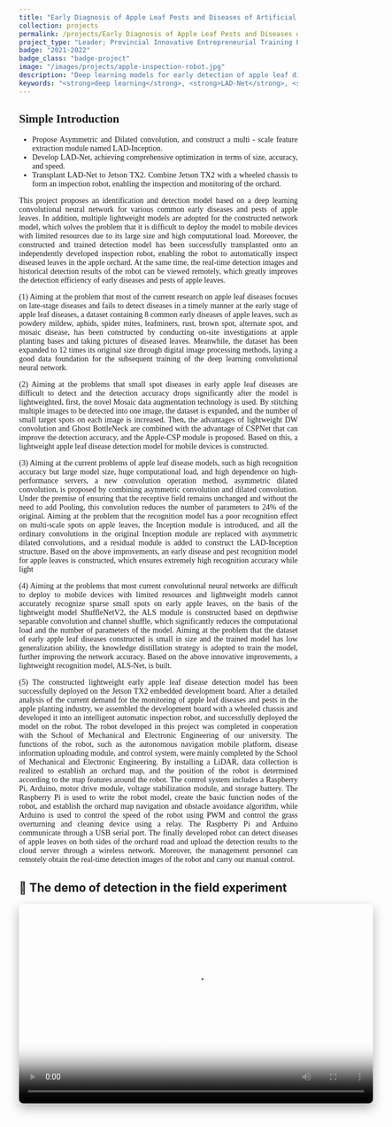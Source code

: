 ```yaml
---
title: "Early Diagnosis of Apple Leaf Pests and Diseases of Artificial Intelligence and Inspection Robots"
collection: projects
permalink: /projects/Early Diagnosis of Apple Leaf Pests and Diseases of Artificial Intelligence and Inspection Robots
project_type: "Leader; Provincial Innovative Entrepreneurial Training Plan Program (2021 May to 2022 May)"
badge: "2021-2022"
badge_class: "badge-project"
image: "/images/projects/apple-inspection-robot.jpg"
description: "Deep learning models for early detection of apple leaf diseases with successful deployment on Jetson TX2 inspection robot."
keywords: "<strong>deep learning</strong>, <strong>LAD-Net</strong>, <strong>Jetson TX2</strong>, <strong>inspection robot</strong>"
---
```


<div style="text-align: justify; font-family: 'Times New Roman', Times, serif;">
<h2>Simple Introduction</h2>
<ul>
<li>Propose Asymmetric and Dilated convolution, and construct a multi - scale feature extraction module named LAD-Inception.</li>
<li>Develop LAD-Net, achieving comprehensive optimization in terms of size, accuracy, and speed.</li>
<li>Transplant LAD-Net to Jetson TX2. Combine Jetson TX2 with a wheeled chassis to form an inspection robot, enabling the inspection and monitoring of the orchard.</li>
</ul>

<p>This project proposes an identification and detection model based on a deep learning convolutional neural network for various common early diseases and pests of apple leaves. In addition, multiple lightweight models are adopted for the constructed network model, which solves the problem that it is difficult to deploy the model to mobile devices with limited resources due to its large size and high computational load. Moreover, the constructed and trained detection model has been successfully transplanted onto an independently developed inspection robot, enabling the robot to automatically inspect diseased leaves in the apple orchard. At the same time, the real-time detection images and historical detection results of the robot can be viewed remotely, which greatly improves the detection efficiency of early diseases and pests of apple leaves.</p>

<p>(1) Aiming at the problem that most of the current research on apple leaf diseases focuses on late-stage diseases and fails to detect diseases in a timely manner at the early stage of apple leaf diseases, a dataset containing 8 common early diseases of apple leaves, such as powdery mildew, aphids, spider mites, leafminers, rust, brown spot, alternate spot, and mosaic disease, has been constructed by conducting on-site investigations at apple planting bases and taking pictures of diseased leaves. Meanwhile, the dataset has been expanded to 12 times its original size through digital image processing methods, laying a good data foundation for the subsequent training of the deep learning convolutional neural network.</p>

<p>(2) Aiming at the problems that small spot diseases in early apple leaf diseases are difficult to detect and the detection accuracy drops significantly after the model is lightweighted, first, the novel Mosaic data augmentation technology is used. By stitching multiple images to be detected into one image, the dataset is expanded, and the number of small target spots on each image is increased. Then, the advantages of lightweight DW convolution and Ghost BottleNeck are combined with the advantage of CSPNet that can improve the detection accuracy, and the Apple-CSP module is proposed. Based on this, a lightweight apple leaf disease detection model for mobile devices is constructed.</p>

<p>(3) Aiming at the current problems of apple leaf disease models, such as high recognition accuracy but large model size, huge computational load, and high dependence on high-performance servers, a new convolution operation method, asymmetric dilated convolution, is proposed by combining asymmetric convolution and dilated convolution. Under the premise of ensuring that the receptive field remains unchanged and without the need to add Pooling, this convolution reduces the number of parameters to 24% of the original. Aiming at the problem that the recognition model has a poor recognition effect on multi-scale spots on apple leaves, the Inception module is introduced, and all the ordinary convolutions in the original Inception module are replaced with asymmetric dilated convolutions, and a residual module is added to construct the LAD-Inception structure. Based on the above improvements, an early disease and pest recognition model for apple leaves is constructed, which ensures extremely high recognition accuracy while light</p>
<p>(4) Aiming at the problems that most current convolutional neural networks are difficult to deploy to mobile devices with limited resources and lightweight models cannot accurately recognize sparse small spots on early apple leaves, on the basis of the lightweight model ShuffleNetV2, the ALS module is constructed based on depthwise separable convolution and channel shuffle, which significantly reduces the computational load and the number of parameters of the model. Aiming at the problem that the dataset of early apple leaf diseases constructed is small in size and the trained model has low generalization ability, the knowledge distillation strategy is adopted to train the model, further improving the network accuracy. Based on the above innovative improvements, a lightweight recognition model, ALS-Net, is built.</p>

<p>(5) The constructed lightweight early apple leaf disease detection model has been successfully deployed on the Jetson TX2 embedded development board. After a detailed analysis of the current demand for the monitoring of apple leaf diseases and pests in the apple planting industry, we assembled the development board with a wheeled chassis and developed it into an intelligent automatic inspection robot, and successfully deployed the model on the robot. The robot developed in this project was completed in cooperation with the School of Mechanical and Electronic Engineering of our university. The functions of the robot, such as the autonomous navigation mobile platform, disease information uploading module, and control system, were mainly completed by the School of Mechanical and Electronic Engineering. By installing a LiDAR, data collection is realized to establish an orchard map, and the position of the robot is determined according to the map features around the robot. The control system includes a Raspberry Pi, Arduino, motor drive module, voltage stabilization module, and storage battery. The Raspberry Pi is used to write the robot model, create the basic function nodes of the robot, and establish the orchard map navigation and obstacle avoidance algorithm, while Arduino is used to control the speed of the robot using PWM and control the grass overturning and cleaning device using a relay. The Raspberry Pi and Arduino communicate through a USB serial port. The finally developed robot can detect diseases of apple leaves on both sides of the orchard road and upload the detection results to the cloud server through a wireless network. Moreover, the management personnel can remotely obtain the real-time detection images of the robot and carry out manual control.</p>
</div>


<h2> 🌾 The demo of detection in the field experiment</h2>

<div style="text-align: center;">
  <video width="640" height="360" controls 
         poster="http://zhuxy-USTC.github.io/images/robot_based_detection_experiment.png" 
         style="display: block; margin: auto; box-shadow: 0 8px 20px rgba(0, 0, 0, 0.3); border-radius: 8px;">
    <source src="http://zhuxy-USTC.github.io/videos/robot_experiment.mp4" type="video/mp4">
    Your browser does not support the video tag.
  </video>
</div>

